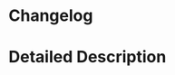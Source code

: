 <!-- Please check /pull_request_template for other templates -->
Changelog
====

Detailed Description
====

